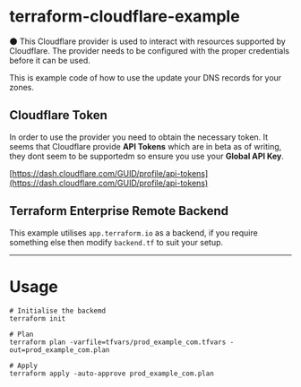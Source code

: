 # terraform-cloudflare-example

🌑 This Cloudflare provider is used to interact with resources supported by Cloudflare. The provider needs to be configured with the proper credentials before it can be used.

This is example code of how to use the update your DNS records for your zones.

## Cloudflare Token

In order to use the provider you need to obtain the necessary token. It seems that Cloudflare provide **API Tokens** which are in beta as of writing, they dont seem to be supportedm so ensure you use your **Global API Key**.

[https://dash.cloudflare.com/GUID/profile/api-tokens](https://dash.cloudflare.com/GUID/profile/api-tokens)

## Terraform Enterprise Remote Backend

This example utilises `app.terraform.io` as a backend, if you require something else then modify `backend.tf` to suit your setup. 

- - - -

# Usage

```
# Initialise the backemd
terraform init

# Plan
terraform plan -varfile=tfvars/prod_example_com.tfvars -out=prod_example_com.plan

# Apply
terraform apply -auto-approve prod_example_com.plan
```

